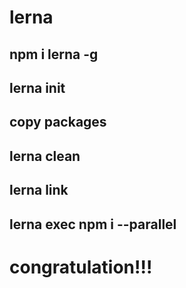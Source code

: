 # lerna

## npm i lerna -g

## lerna init

## copy packages

## lerna clean 

## lerna link

## lerna exec npm i  --parallel


# congratulation!!!
